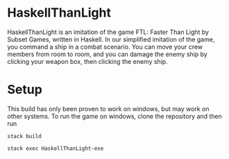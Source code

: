 # HaskellThanLight

HaskellThanLight is an imitation of the game FTL: Faster Than Light by Subset Games, written in Haskell. In our simplified imitation of the game, you command a ship in a combat scenario. You can move your crew members from room to room, and you can damage the enemy ship by clicking your weapon box, then clicking the enemy ship.  

# Setup
This build has only been proven to work on windows, but may work on other systems.
To run the game on windows, clone the repository and then run

`stack build`

`stack exec HaskellThanLight-exe`
